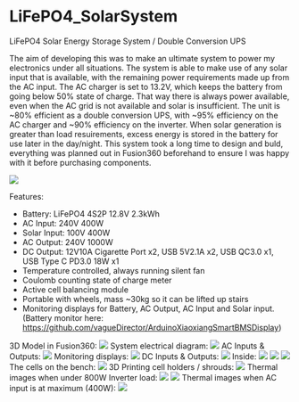 # LiFePO4_SolarSystem
LiFePO4 Solar Energy Storage System / Double Conversion UPS

The aim of developing this was to make an ultimate system to power my electronics under all situations. The system is able to make use of any solar input that is available, with the remaining power requirements made up from the AC input. The AC charger is set to 13.2V, which keeps the battery from going below 50% state of charge. That way there is always power available, even when the AC grid is not available and solar is insufficient. The unit is ~80% efficient as a double conversion UPS, with ~95% efficiency on the AC charger and ~90% efficiency on the inverter. When solar generation is greater than load resuirements, excess energy is stored in the battery for use later in the day/night. This system took a long time to design and buld, everything was planned out in Fusion360 beforehand to ensure I was happy with it before purchasing components.

<img src="https://github.com/vagueDirector/LiFePO4_SolarSystem/blob/master/20200912_141225.jpg">

Features: 
* Battery: LiFePO4 4S2P 12.8V 2.3kWh
* AC Input: 240V 400W
* Solar Input: 100V 400W
* AC Output: 240V 1000W
* DC Output: 12V10A Cigarette Port x2, USB 5V2.1A x2, USB QC3.0 x1, USB Type C PD3.0 18W x1
* Temperature controlled, always running silent fan 
* Coulomb counting state of charge meter
* Active cell balancing module
* Portable with wheels, mass ~30kg so it can be lifted up stairs
* Monitoring displays for Battery, AC Output, AC Input and Solar input. (Battery monitor here: https://github.com/vagueDirector/ArduinoXiaoxiangSmartBMSDisplay)

3D Model in Fusion360: 
<img src="https://github.com/vagueDirector/LiFePO4_SolarSystem/blob/master/fusion1.JPG">
System electrical diagram:
<img src="https://github.com/vagueDirector/LiFePO4_SolarSystem/blob/master/schema1.JPG">
AC Inputs & Outputs:
<img src="https://github.com/vagueDirector/LiFePO4_SolarSystem/blob/master/20200912_141238.jpg">
Monitoring displays:
<img src="https://github.com/vagueDirector/LiFePO4_SolarSystem/blob/master/20200912_141254.jpg">
DC Inputs & Outputs:
<img src="https://github.com/vagueDirector/LiFePO4_SolarSystem/blob/master/20200912_141341_HDR.jpg">
Inside:
<img src="https://github.com/vagueDirector/LiFePO4_SolarSystem/blob/master/20200912_141410.jpg">
<img src="https://github.com/vagueDirector/LiFePO4_SolarSystem/blob/master/20200912_141421.jpg">
<img src="https://github.com/vagueDirector/LiFePO4_SolarSystem/blob/master/20200912_141442_HDR.jpg">
The cells on the bench:
<img src="https://github.com/vagueDirector/LiFePO4_SolarSystem/blob/master/20200819_163244_HDR.jpg">
3D Printing cell holders / shrouds:
<img src="https://github.com/vagueDirector/LiFePO4_SolarSystem/blob/master/20200819_163305.jpg">
Thermal images when under 800W Inverter load:
<img src="https://github.com/vagueDirector/LiFePO4_SolarSystem/blob/master/20200825-133246-edit.jpg">
<img src="https://github.com/vagueDirector/LiFePO4_SolarSystem/blob/master/20200825-133709-edit.jpg">
Thermal images when AC input is at maximum (400W):
<img src="https://github.com/vagueDirector/LiFePO4_SolarSystem/blob/master/20200825-143747-edit.jpg">

